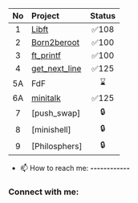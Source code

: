 
| No  | Project                                     | Status |
| :-: | :------------------------------------------ | :----: |
| 1   | [Libft](../../../libft)               | ✅108  |
| 2   | [Born2beroot](../../../born2beroot)                               | ✅100  |
| 3   | [ft_printf](../../../ft_printf)                | ✅100  |  
| 4   | [get_next_line](../../../get_next_line)     | ✅125  |  
| 5A  | FdF                                         | ⌛     |
| 6A  | [minitalk](../../../minitalk)              | ✅125  |
| 7   | [push_swap]            | 🔒     | 
| 8   | [minishell]                                 | 🔒     | 
| 9   | [Philosphers]                               | 🔒     |  

- 📫 How to reach me: **------------**

<h3 align="left">Connect with me:</h3>
